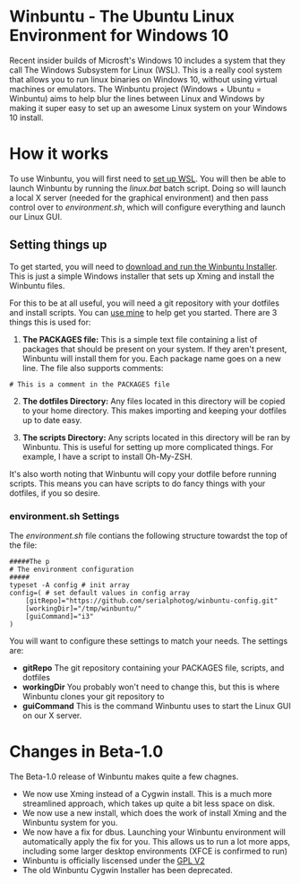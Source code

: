 # Winbuntu - The Ubuntu Linux Environment for Windows 10

Recent insider builds of Microsft's Windows 10 includes a system that they call The Windows Subsystem for Linux (WSL). This is a really cool system that allows you to run linux binaries on Windows 10, without using virtual machines or emulators. The Winbuntu project (Windows + Ubuntu = Winbuntu) aims to help blur the lines between Linux and Windows by making it super easy to set up an awesome Linux system on your Windows 10 install.

# How it works

To use Winbuntu, you will first need to [set up WSL](http://www.howtogeek.com/249966/how-to-install-and-use-the-linux-bash-shell-on-windows-10/). You will then be able to launch Winbuntu by running the *linux.bat* batch script. Doing so will launch a local X server (needed for the graphical environment) and then pass control over to *environment.sh*, which will configure everything and launch our Linux GUI.

## Setting things up

To get started, you will need to [download and run the Winbuntu Installer](http://www.hackeradam17.com/download-winbuntu/). This is just a simple Windows installer that sets up Xming and install the Winbuntu files.

For this to be at all useful, you will need a git repository with your dotfiles and install scripts. You can [use mine](https://github.com/serialphotog/winbuntu-config) to help get you started. There are 3 things this is used for:

1. **The PACKAGES file:** This is a simple text file containing a list of packages that should be present on your system. If they aren't present, Winbuntu will install them for you. Each package name goes on a new line. The file also supports comments:
```
# This is a comment in the PACKAGES file
```

2. **The dotfiles Directory:** Any files located in this directory will be copied to your home directory. This makes importing and keeping your dotfiles up to date easy.

3. **The scripts Directory:** Any scripts located in this directory will be ran by Winbuntu. This is useful for setting up more complicated things. For example, I have a script to install Oh-My-ZSH.

It's also worth noting that Winbuntu will copy your dotfile before running scripts. This means you can have scripts to do fancy things with your dotfiles, if you so desire.

### environment.sh Settings

The *environment.sh* file contians the following structure towardst the top of the file:
```
#####The p
# The environment configuration
#####
typeset -A config # init array
config=( # set default values in config array
    [gitRepo]="https://github.com/serialphotog/winbuntu-config.git"
    [workingDir]="/tmp/winbuntu/"
    [guiCommand]="i3"
)
```

You will want to configure these settings to match your needs. The settings are:

* **gitRepo** The git repository containing your PACKAGES file, scripts, and dotfiles
* **workingDir** You probably won't need to change this, but this is where Winbuntu clones your git repository to
* **guiCommand** This is the command Winbuntu uses to start the Linux GUI on our X server.

# Changes in Beta-1.0

The Beta-1.0 release of Winbuntu makes quite a few chagnes. 

* We now use Xming instead of a Cygwin install. This is a much more streamlined approach, which takes up quite a bit less space on disk.
* We now use a new install, which does the work of install Xming and the Winbuntu system for you.
* We now have a fix for dbus. Launching your Winbuntu environment will automatically apply the fix for you. This allows us to run a lot more apps, including some larger desktop environments (XFCE is confirmed to run)
* Winbuntu is officially liscensed under the [GPL V2](https://www.gnu.org/licenses/old-licenses/gpl-2.0.en.html)
* The old Winbuntu Cygwin Installer has been deprecated.